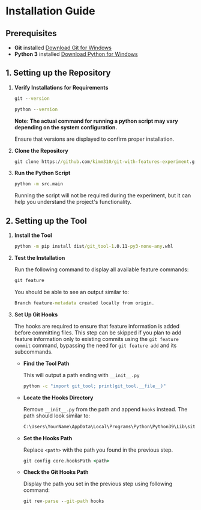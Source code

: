 # Installation Guide

## Prerequisites

- **Git** installed [Download Git for Windows](https://git-scm.com/download/win)
- **Python 3** installed [Download Python for Windows](https://www.python.org/downloads/windows/)

## 1. Setting up the Repository

1. **Verify Installations for Requirements**

    ```cmd
   git --version
    ```
   ```cmd
   python --version
    ```
   
    **Note: The actual command for running a python script may vary depending on the system configuration.**
   
    Ensure that versions are displayed to confirm proper installation.


2. **Clone the Repository**
    ```cmd
   git clone https://github.com/kimm310/git-with-features-experiment.git
    ```


3. **Run the Python Script**
    ```cmd
   python -m src.main
    ```
   Running the script will not be required during the experiment, but it can help you understand the project's functionality.

## 2. Setting up the Tool

1. **Install the Tool**
    ```cmd
   python -m pip install dist/git_tool-1.0.11-py3-none-any.whl
    ```
   
2. **Test the Installation**

      Run the following command to display all available feature commands:
     ```cmd
     git feature
     ```
      You should be able to see an output similar to:
     ```cmd
     Branch feature-metadata created locally from origin.
     ```

3. **Set Up Git Hooks**

   The hooks are required to ensure that feature information is added before committing files. This step can be skipped 
   if you plan to add feature information only to existing commits using the `git feature commit` command, bypassing the 
   need for `git feature add` and its subcommands.
   - **Find the Tool Path**
   
     This will output a path ending with `__init__.py`
     ```cmd
     python -c "import git_tool; print(git_tool.__file__)"
     ```
   - **Locate the Hooks Directory**
   
     Remove `__init__.py` from the path and append `hooks` instead. The path should look similar to:
     ```cmd
     C:\Users\YourName\AppData\Local\Programs\Python\Python39\Lib\site-packages\git_tool\hooks
     ```
   - **Set the Hooks Path**
   
     Replace `<path>` with the path you found in the previous step.
     ```cmd
     git config core.hooksPath <path>
     ```
   - **Check the Git Hooks Path**
   
     Display the path you set in the previous step using following command:
     ```cmd
     git rev-parse --git-path hooks
     ```
